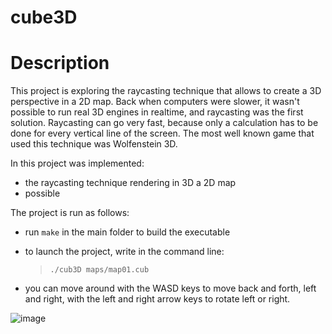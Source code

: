 # cube3D

# Description

This project is exploring the raycasting technique that allows to create a 3D perspective in a 2D map. Back when computers were slower, it wasn't possible to run real 3D engines in realtime, and raycasting was the first solution. Raycasting can go very fast, because only a calculation has to be done for every vertical line of the screen. The most well known game that used this technique was Wolfenstein 3D.

In this project was implemented:
- the raycasting technique rendering in 3D a 2D map
- possible

The project is run as follows:
- run `make` in the main folder to build the executable
- to launch the project, write in the command line:
  > `./cub3D maps/map01.cub`

- you can move around with the WASD keys to move back and forth, left and right, with the left and right arrow keys to rotate left or right.

![image](https://github.com/E33aS42/cube3D/assets/66993020/849213d3-011c-449b-a50e-2bb8a59df403)
